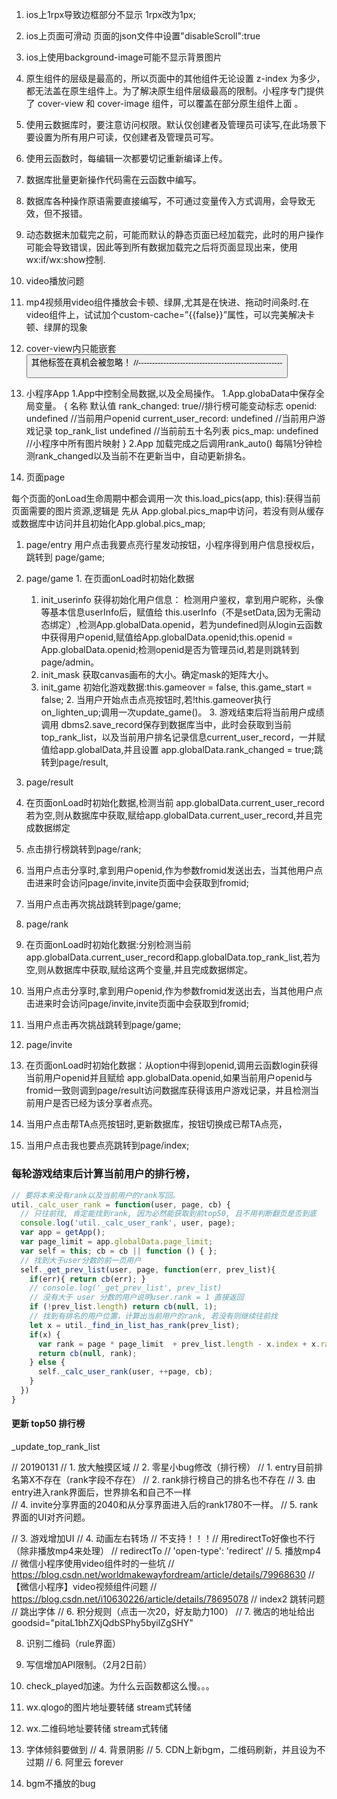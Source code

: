 1. ios上1rpx导致边框部分不显示
  1rpx改为1px;
2. ios上页面可滑动
  页面的json文件中设置"disableScroll":true
3. ios上使用background-image可能不显示背景图片
4. 原生组件的层级是最高的，所以页面中的其他组件无论设置 z-index 为多少，都无法盖在原生组件上。为了解决原生组件层级最高的限制。小程序专门提供了 cover-view 和 cover-image 组件，可以覆盖在部分原生组件上面 。
5. 使用云数据库时，要注意访问权限。默认仅创建者及管理员可读写,在此场景下要设置为所有用户可读，仅创建者及管理员可写。
6. 使用云函数时，每编辑一次都要切记重新编译上传。
7. 数据库批量更新操作代码需在云函数中编写。
8. 数据库各种操作原语需要直接编写，不可通过变量传入方式调用，会导致无效，但不报错。
9. 动态数据未加载完之前，可能而默认的静态页面已经加载完，此时的用户操作可能会导致错误，因此等到所有数据加载完之后将页面显现出来，使用wx:if/wx:show控制.
10. video播放问题
 1. mp4视频用video组件播放会卡顿、绿屏,尤其是在快进、拖动时间条时.在video组件上，试试加个custom-cache=”{{false}}”属性，可以完美解决卡顿、绿屏的现象
 2. cover-view内只能嵌套<cover-view> <cover-image> <button> <navigator> <official-account>其他标签在真机会被忽略！
//----------------------------------------------------
1. 小程序App
  1.App中控制全局数据,以及全局操作。
      1.App.globaData中保存全局变量。
      { 名称                             默认值
        rank_changed:                    true//排行榜可能变动标志
        openid:                          undefined //当前用户openid
        current_user_record:             undefined //当前用户游戏记录
        top_rank_list                    undefined //当前前五十名列表
        pics_map:                        undefined //小程序中所有图片映射
      }
      2.App 加载完成之后调用rank_auto() 每隔1分钟检测rank_changed以及当前不在更新当中，自动更新排名。

2. 页面page

  每个页面的onLoad生命周期中都会调用一次 this.load_pics(app, this):获得当前页面需要的图片资源,逻辑是 先从 App.global.pics_map中访问，若没有则从缓存或数据库中访问并且初始化App.global.pics_map;

  1. page/entry
    用户点击我要点亮行星发动按钮，小程序得到用户信息授权后，跳转到 page/game;

  2. page/game
    1. 在页面onLoad时初始化数据
      1. init_userinfo 获得初始化用户信息：
      检测用户鉴权，拿到用户昵称，头像等基本信息userInfo后，赋值给 this.userInfo（不是setData,因为无需动态绑定）,检测App.globalData.openid，若为undefined则从login云函数中获得用户openid,赋值给App.globalData.openid;this.openid = App.globalData.openid;检测openid是否为管理员id,若是则跳转到page/admin。
      2. init_mask 获取canvas画布的大小。确定mask的矩阵大小。
      3. init_game 初始化游戏数据:this.gameover = false, this.game_start = false;
    2. 当用户开始点击点亮按钮时,若!this.gameover执行on_lighten_up;调用一次update_game()。
    3. 游戏结束后将当前用户成绩调用 dbms2.save_record保存到数据库当中，此时会获取到当前top_rank_list，以及当前用户排名记录信息current_user_record，一并赋值给app.globalData,并且设置 app.globalData.rank_changed = true;跳转到page/result,

3. page/result
  1. 在页面onLoad时初始化数据,检测当前 app.globalData.current_user_record若为空,则从数据库中获取,赋给app.globalData.current_user_record,并且完成数据绑定
  2. 点击排行榜跳转到page/rank;
  3. 当用户点击分享时,拿到用户openid,作为参数fromid发送出去，当其他用户点击进来时会访问page/invite,invite页面中会获取到fromid;
  4. 当用户点击再次挑战跳转到page/game;

4. page/rank
  1. 在页面onLoad时初始化数据:分别检测当前 app.globalData.current_user_record和app.globalData.top_rank_list,若为空,则从数据库中获取,赋给这两个变量,并且完成数据绑定。
  2. 当用户点击分享时,拿到用户openid,作为参数fromid发送出去，当其他用户点击进来时会访问page/invite,invite页面中会获取到fromid;
  3. 当用户点击再次挑战跳转到page/game;

5. page/invite
  1. 在页面onLoad时初始化数据：从option中得到openid,调用云函数login获得当前用户openid并且赋给 app.globalData.openid,如果当前用户openid与fromid一致则调到page/result访问数据库获得该用户游戏记录，并且检测当前用户是否已经为该分享者点亮。
  2. 当用户点击帮TA点亮按钮时,更新数据库，按钮切换成已帮TA点亮，
  3. 当用户点击我也要点亮跳转到page/index;
  


### 每轮游戏结束后计算当前用户的排行榜，

```javascript
// 要将本来没有rank以及当前用户的rank写回。
util._calc_user_rank = function(user, page, cb) {
  // 只往前找, 肯定能找到rank, 因为必然能获取到前top50, 且不用判断翻页是否到底
  console.log('util._calc_user_rank', user, page);
  var app = getApp();
  var page_limit = app.globalData.page_limit;
  var self = this; cb = cb || function () { };
  // 找到大于user分数的前一页用户
  self._get_prev_list(user, page, function(err, prev_list){
    if(err){ return cb(err); }
    // console.log('_get_prev_list', prev_list)
    // 没有大于 user 分数的用户说明user.rank = 1 直接返回
    if (!prev_list.length) return cb(null, 1);
    // 找到有排名的用户位置，计算出当前用户的rank, 若没有则继续往前找
    let x = util._find_in_list_has_rank(prev_list); 
    if(x) {
      var rank = page * page_limit  + prev_list.length - x.index + x.rank;
      return cb(null, rank);
    } else {
      self._calc_user_rank(user, ++page, cb);
    }
  })
}
```
#### 更新 top50 排行榜
_update_top_rank_list
<!-- alex -->
// 20190131
// 1. 放大触摸区域
// 2. 零星小bug修改（排行榜）
   // 1. entry目前排名第X不存在（rank字段不存在）
   // 2. rank排行榜自己的排名也不存在
   // 3. 由entry进入rank界面后，世界排名和自己不一样   
   // 4. invite分享界面的2040和从分享界面进入后的rank1780不一样。
   // 5. rank界面的UI对齐问题。
   
// 3. 游戏增加UI
// 4. 动画左右转场 // 不支持！！！// 用redirectTo好像也不行（除非播放mp4来处理）
// redirectTo
// 'open-type': 'redirect'
// 5. 播放mp4
// 微信小程序使用video组件时的一些坑
// https://blog.csdn.net/worldmakewayfordream/article/details/79968630
// 【微信小程序】video视频组件问题
// https://blog.csdn.net/i10630226/article/details/78695078
// index2 跳转问题
// 跳出字体
// 6. 积分规则（点击一次20，好友助力100）
// 7. 微店的地址给出 goodsid="pitaL1bhZXjQdbSPhy5byilZgSHY"

8. 识别二维码（rule界面）
9. 写信增加API限制。（2月2日前）
10. check_played加速。为什么云函数都这么慢。。。


1. wx.qlogo的图片地址要转储
 stream式转储
2. wx.二维码地址要转储
 stream式转储
3. 字体倾斜要做到
// 4. 背景阴影
// 5. CDN上新bgm，二维码刷新，并且设为不过期
// 6. 阿里云 forever
7. bgm不播放的bug